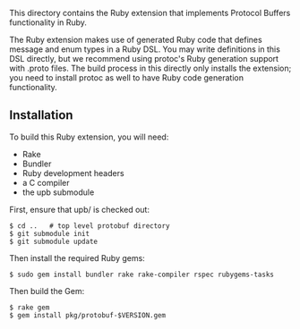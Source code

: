 This directory contains the Ruby extension that implements Protocol Buffers
functionality in Ruby.

The Ruby extension makes use of generated Ruby code that defines message and
enum types in a Ruby DSL. You may write definitions in this DSL directly, but
we recommend using protoc's Ruby generation support with .proto files. The
build process in this directly only installs the extension; you need to install
protoc as well to have Ruby code generation functionality.

Installation
------------

To build this Ruby extension, you will need:

* Rake
* Bundler
* Ruby development headers
* a C compiler
* the upb submodule

First, ensure that upb/ is checked out:

    $ cd ..   # top level protobuf directory
    $ git submodule init
    $ git submodule update

Then install the required Ruby gems:

    $ sudo gem install bundler rake rake-compiler rspec rubygems-tasks

Then build the Gem:

    $ rake gem
    $ gem install pkg/protobuf-$VERSION.gem
